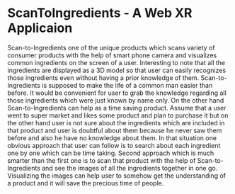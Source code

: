 # ScanToIngredients - A Web XR Applicaion
Scan-to-Ingredients one of the unique products which scans variety of consumer products with the help of smart phone camera and visualizes common ingredients on the screen of a user. Interesting to note that all the ingredients are displayed as a 3D model so that user can easily recognizes those ingredients even without having a prior knowledge of them. Scan-to-Ingredients is supposed to make the life of a common man easier than before. It would be convenient for user to grab the knowledge regarding all those ingredients which were just known by name only. On the other hand Scan-to-Ingredients can help as a time saving product. Assume that a user went to super market and likes some product and plan to purchase it but on the other hand user is not sure about the ingredients which are included in that product and user is doubtful about them because he never saw them before and also he have no knowledge about them. In that situation one obvious approach that user can follow is to search about each ingredient one by one which can be time taking. Second approach which is much smarter than the first one is to scan that product with the help of Scan-to-Ingredients and see the images of all the ingredients together in one go. Visualizing the images can help user to somehow get the understanding of a product and it will save the precious time of people.
